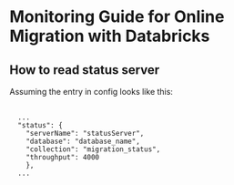 # Monitoring Guide for Online Migration with Databricks

## How to read status server

Assuming the entry in config looks like this:
  <pre>
  <code>
  ...
  "status": {
    "serverName": "statusServer",
    "database": "database_name",
    "collection": "migration_status",
    "throughput": 4000
    },
  ...
  </code>
  </pre>
